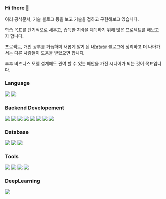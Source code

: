 ### Hi there 👋

여러 공식문서, 기술 블로그 등을 보고 기술을 접하고 구현해보고 있습니다.

학습 목표를 단기적으로 세우고, 습득한 지식을 체득하기 위해 많은 프로젝트를 해보고자 합니다.

프로젝트, 개인 공부를 거듭하며 새롭게 알게 된 내용들을 블로그에 정리하고 더 나아가서는 다른 사람들이 도움을 받았으면 합니다.

추후 비즈니스 모델 설계에도 관여 할 수 있는 혜안을 가진 시니어가 되는 것이 목표입니다.



### Language
<img src="https://img.shields.io/badge/Python-3776AB?style=flat-square&logo=Python&logoColor=white"/> <img src="https://img.shields.io/badge/JavaScript-F7DF1E?style=flat-square&logo=JavaScript&logoColor=white"/>


### Backend Developement
<img src="https://img.shields.io/badge/Django-092E20?style=flat-square&logo=Django&logoColor=white"/> <img src="https://img.shields.io/badge/Flask-000000?style=flat-square&logo=Flask&logoColor=white"/> <img src="https://img.shields.io/badge/NGINX-009639?style=flat-square&logo=NGINX&logoColor=white"/> <img src="https://img.shields.io/badge/Express-000000?style=flat-square&logo=Express&logoColor=white"/> <img src="https://img.shields.io/badge/Node.js-339933?style=flat-square&logo=Node.js&logoColor=white"/> <img src="https://img.shields.io/badge/Webpack-8DD6F9?style=flat-square&logo=Webpack&logoColor=white"/> <img src="https://img.shields.io/badge/Babel-F9DC3E?style=flat-square&logo=Babel&logoColor=white"/> <img src="https://img.shields.io/badge/Nodemon-76D04B?style=flat-square&logo=Nodemon&logoColor=white"/>



### Database
<img src="https://img.shields.io/badge/MongoDB-47A248?style=flat-square&logo=MongoDB&logoColor=white"/> <img src="https://img.shields.io/badge/MariaDB-003545?style=flat-square&logo=MariaDB&logoColor=white"/> <img src="https://img.shields.io/badge/PostgreSQL-4169E1?style=flat-square&logo=PostgreSQL&logoColor=white"/>

### Tools
<img src="https://img.shields.io/badge/Swagger-85EA2D?style=flat-square&logo=Swagger&logoColor=white"/> <img src="https://img.shields.io/badge/Amazon AWS-232F3E?style=flat-square&logo=Amazon AWS&logoColor=white"/> <img src="https://img.shields.io/badge/Docker-2496ED?style=flat-square&logo=Docker&logoColor=white"/> <img src="https://img.shields.io/badge/Jira Software-0052CC?style=flat-square&logo=Jira Software&logoColor=white"/>

### DeepLearning
<img src="https://img.shields.io/badge/PyTorch-EE4C2C?style=flat-square&logo=PyTorch&logoColor=white"/>

